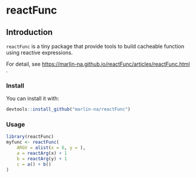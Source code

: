 

# reactFunc


## Introduction

`reactFunc` is a tiny package that provide tools to build cacheable function
using reactive expressions.

For detail, see https://marlin-na.github.io/reactFunc/articles/reactFunc.html .

### Install

You can install it with:

```r
devtools::install_github("marlin-na/reactFunc")
```

### Usage



```r
library(reactFunc)
myfunc <- reactFunc(
    ARGV = alist(x = 6, y = ),
    a = reactArg(x) + 1
    b = reactArg(y) + 1
    c = a() + b()
)
```

